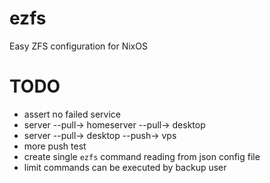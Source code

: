 # ezfs

Easy ZFS configuration for NixOS

# TODO

- assert no failed service
- server --pull-> homeserver --pull-> desktop
- server --pull-> desktop --push-> vps
- more push test
- create single `ezfs` command reading from json config file
- limit commands can be executed by backup user
